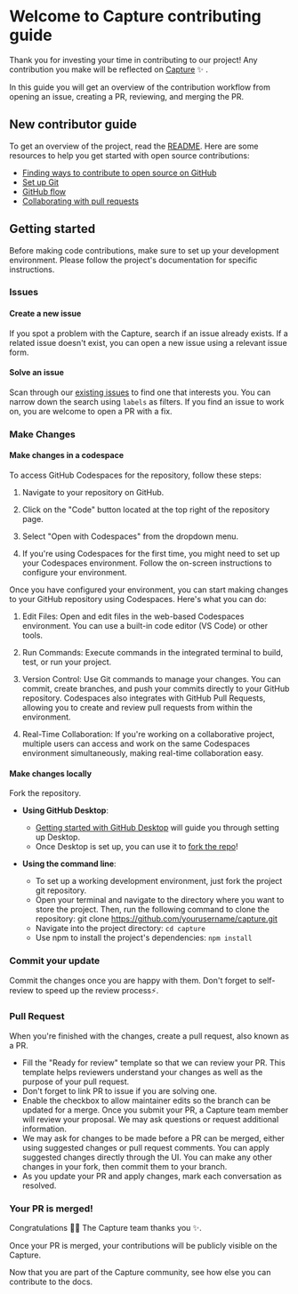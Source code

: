 # Welcome to Capture contributing guide 

Thank you for investing your time in contributing to our project! Any contribution you make will be reflected on [Capture](https://github.com/khattakdev/capture) :sparkles: .

In this guide you will get an overview of the contribution workflow from opening an issue, creating a PR, reviewing, and merging the PR.

## New contributor guide

To get an overview of the project, read the [README](README.md). Here are some resources to help you get started with open source contributions:

- [Finding ways to contribute to open source on GitHub](https://docs.github.com/en/get-started/exploring-projects-on-github/finding-ways-to-contribute-to-open-source-on-github)
- [Set up Git](https://docs.github.com/en/get-started/quickstart/set-up-git)
- [GitHub flow](https://docs.github.com/en/get-started/quickstart/github-flow)
- [Collaborating with pull requests](https://docs.github.com/en/github/collaborating-with-pull-requests)


## Getting started

Before making code contributions, make sure to set up your development environment. Please follow the project's documentation for specific instructions.


### Issues

#### Create a new issue

If you spot a problem with the Capture, search if an issue already exists. If a related issue doesn't exist, you can open a new issue using a relevant issue form.

#### Solve an issue

Scan through our [existing issues](https://github.com/khattakdev/capture/issues) to find one that interests you. You can narrow down the search using `labels` as filters. If you find an issue to work on, you are welcome to open a PR with a fix.

### Make Changes

#### Make changes in a codespace

To access GitHub Codespaces for the repository, follow these steps:

1. Navigate to your repository on GitHub.

2. Click on the "Code" button located at the top right of the repository page.

3. Select "Open with Codespaces" from the dropdown menu.

4. If you're using Codespaces for the first time, you might need to set up your Codespaces environment. Follow the on-screen instructions to configure your environment.

Once you have configured your environment, you can start making changes to your GitHub repository using Codespaces. Here's what you can do:

1. Edit Files: Open and edit files in the web-based Codespaces environment. You can use a built-in code editor (VS Code) or other tools.

2. Run Commands: Execute commands in the integrated terminal to build, test, or run your project.

3. Version Control: Use Git commands to manage your changes. You can commit, create branches, and push your commits directly to your GitHub repository. Codespaces also integrates with GitHub Pull Requests, allowing you to create and review pull requests from within the environment.

4. Real-Time Collaboration: If you're working on a collaborative project, multiple users can access and work on the same Codespaces environment simultaneously, making real-time collaboration easy.

#### Make changes locally

Fork the repository.
- **Using GitHub Desktop**:
  - [Getting started with GitHub Desktop](https://docs.github.com/en/desktop/installing-and-configuring-github-desktop/getting-started-with-github-desktop) will guide you through setting up Desktop.
  - Once Desktop is set up, you can use it to [fork the repo](https://docs.github.com/en/desktop/contributing-and-collaborating-using-github-desktop/cloning-and-forking-repositories-from-github-desktop)!

- **Using the command line**:
  - To set up a working development environment, just fork the project git repository.
  - Open your terminal and navigate to the directory where you want to  store the project. Then, run the following command to clone the repository: git clone https://github.com/yourusername/capture.git
  - Navigate into the project directory: `cd capture`
  - Use npm to install the project's dependencies: `npm install`

### Commit your update

Commit the changes once you are happy with them. Don't forget to self-review to speed up the review process:zap:.

### Pull Request

When you're finished with the changes, create a pull request, also known as a PR.
- Fill the "Ready for review" template so that we can review your PR. This template helps reviewers understand your changes as well as the purpose of your pull request.
- Don't forget to link PR to issue if you are solving one.
- Enable the checkbox to allow maintainer edits so the branch can be updated for a merge.
Once you submit your PR, a Capture team member will review your proposal. We may ask questions or request additional information.
- We may ask for changes to be made before a PR can be merged, either using suggested changes or pull request comments. You can apply suggested changes directly through the UI. You can make any other changes in your fork, then commit them to your branch.
- As you update your PR and apply changes, mark each conversation as resolved.

### Your PR is merged!

Congratulations :tada::tada: The Capture team thanks you :sparkles:.

Once your PR is merged, your contributions will be publicly visible on the Capture.

Now that you are part of the Capture community, see how else you can contribute to the docs.

